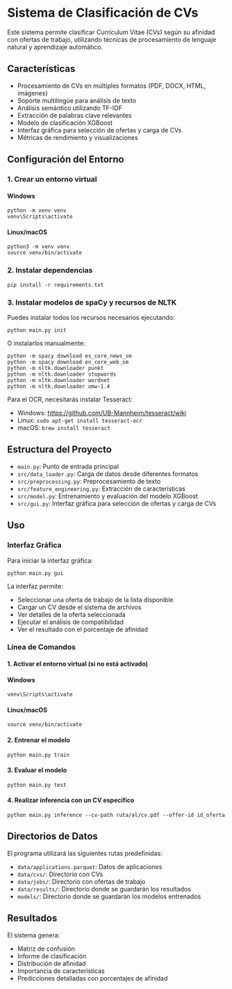 # Sistema de Clasificación de CVs

Este sistema permite clasificar Currículum Vitae (CVs) según su afinidad con ofertas de trabajo, utilizando técnicas de procesamiento de lenguaje natural y aprendizaje automático.

## Características

- Procesamiento de CVs en múltiples formatos (PDF, DOCX, HTML, imágenes)
- Soporte multilingüe para análisis de texto
- Análisis semántico utilizando TF-IDF
- Extracción de palabras clave relevantes
- Modelo de clasificación XGBoost
- Interfaz gráfica para selección de ofertas y carga de CVs
- Métricas de rendimiento y visualizaciones

## Configuración del Entorno

### 1. Crear un entorno virtual

#### Windows
```
python -m venv venv
venv\Scripts\activate
```

#### Linux/macOS
```
python3 -m venv venv
source venv/bin/activate
```

### 2. Instalar dependencias

```
pip install -r requirements.txt
```

### 3. Instalar modelos de spaCy y recursos de NLTK

Puedes instalar todos los recursos necesarios ejecutando:

```
python main.py init
```

O instalarlos manualmente:

```
python -m spacy download es_core_news_sm
python -m spacy download en_core_web_sm
python -m nltk.downloader punkt
python -m nltk.downloader stopwords
python -m nltk.downloader wordnet
python -m nltk.downloader omw-1.4
```

Para el OCR, necesitarás instalar Tesseract:
- Windows: https://github.com/UB-Mannheim/tesseract/wiki
- Linux: `sudo apt-get install tesseract-ocr`
- macOS: `brew install tesseract`

## Estructura del Proyecto

- `main.py`: Punto de entrada principal
- `src/data_loader.py`: Carga de datos desde diferentes formatos
- `src/preprocessing.py`: Preprocesamiento de texto
- `src/feature_engineering.py`: Extracción de características
- `src/model.py`: Entrenamiento y evaluación del modelo XGBoost
- `src/gui.py`: Interfaz gráfica para selección de ofertas y carga de CVs

## Uso

### Interfaz Gráfica

Para iniciar la interfaz gráfica:

```
python main.py gui
```

La interfaz permite:
- Seleccionar una oferta de trabajo de la lista disponible
- Cargar un CV desde el sistema de archivos
- Ver detalles de la oferta seleccionada
- Ejecutar el análisis de compatibilidad
- Ver el resultado con el porcentaje de afinidad

### Línea de Comandos

#### 1. Activar el entorno virtual (si no está activado)

#### Windows
```
venv\Scripts\activate
```

#### Linux/macOS
```
source venv/bin/activate
```

#### 2. Entrenar el modelo

```
python main.py train
```

#### 3. Evaluar el modelo

```
python main.py test
```

#### 4. Realizar inferencia con un CV específico

```
python main.py inference --cv-path ruta/al/cv.pdf --offer-id id_oferta
```

## Directorios de Datos

El programa utilizará las siguientes rutas predefinidas:
- `data/applications.parquet`: Datos de aplicaciones
- `data/cvs/`: Directorio con CVs
- `data/jobs/`: Directorio con ofertas de trabajo
- `data/results/`: Directorio donde se guardarán los resultados
- `models/`: Directorio donde se guardarán los modelos entrenados

## Resultados

El sistema genera:
- Matriz de confusión
- Informe de clasificación
- Distribución de afinidad
- Importancia de características
- Predicciones detalladas con porcentajes de afinidad
